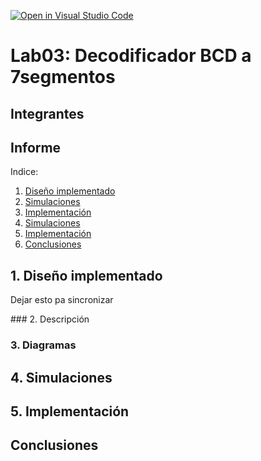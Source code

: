 [![Open in Visual Studio Code](https://classroom.github.com/assets/open-in-vscode-2e0aaae1b6195c2367325f4f02e2d04e9abb55f0b24a779b69b11b9e10269abc.svg)](https://classroom.github.com/online_ide?assignment_repo_id=19710317&assignment_repo_type=AssignmentRepo)
# Lab03: Decodificador BCD a 7segmentos


## Integrantes 


## Informe

Indice:

1. [Diseño implementado](#1-diseño-implementado)
2. [Simulaciones](#2-descripción)
3. [Implementación](#3-diagramas)
4. [Simulaciones](#4-simulaciones)
5. [Implementación](#5-implementación)
6. [Conclusiones](#conclusiones)

## 1. Diseño implementado
<p>Dejar esto pa sincronizar</p>
### 2. Descripción

### 3. Diagramas


## 4. Simulaciones 


## 5. Implementación


## Conclusiones




